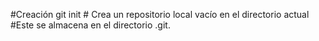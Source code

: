 #Creación
git init # Crea un repositorio local vacío en el directorio actual
#Este se almacena en el directorio .git.
